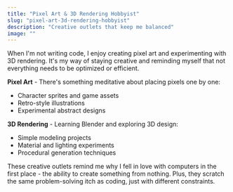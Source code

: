 ```yaml
---
title: "Pixel Art & 3D Rendering Hobbyist"
slug: "pixel-art-3d-rendering-hobbyist"
description: "Creative outlets that keep me balanced"
image: ""
---
```


When I'm not writing code, I enjoy creating pixel art and experimenting with 3D rendering. It's my way of staying creative and reminding myself that not everything needs to be optimized or efficient.

**Pixel Art** - There's something meditative about placing pixels one by one:

- Character sprites and game assets
- Retro-style illustrations
- Experimental abstract designs

**3D Rendering** - Learning Blender and exploring 3D design:

- Simple modeling projects
- Material and lighting experiments
- Procedural generation techniques

These creative outlets remind me why I fell in love with computers in the first place - the ability to create something from nothing. Plus, they scratch the same problem-solving itch as coding, just with different constraints.
